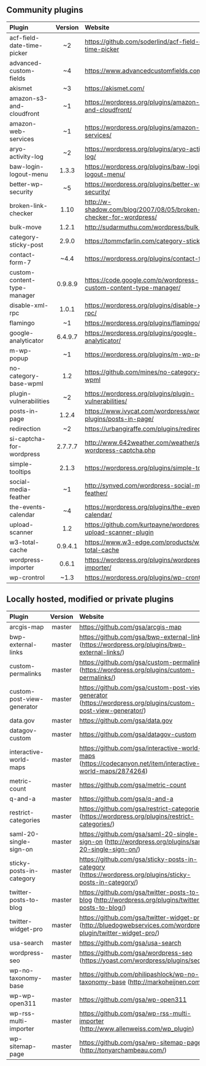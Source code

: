 ## Community plugins

| Plugin                        | Version       | Website  |
|:----------------------------- |:-------------:|:---------|
|acf-field-date-time-picker		|~2     		|https://github.com/soderlind/acf-field-date-time-picker|
|advanced-custom-fields		    |~4      		|https://www.advancedcustomfields.com/|
|akismet		                |~3      		|https://akismet.com/|
|amazon-s3-and-cloudfront		|~1      		|https://wordpress.org/plugins/amazon-s3-and-cloudfront/|
|amazon-web-services		    |~1      		|https://wordpress.org/plugins/amazon-web-services/|
|aryo-activity-log		        |~2      		|https://wordpress.org/plugins/aryo-activity-log/|
|baw-login-logout-menu		    |1.3.3   		|https://wordpress.org/plugins/baw-login-logout-menu/|
|better-wp-security		        |~5      		|https://wordpress.org/plugins/better-wp-security/|
|broken-link-checker		    |1.10    		|http://w-shadow.com/blog/2007/08/05/broken-link-checker-for-wordpress/|
|bulk-move		                |1.2.1   		|http://sudarmuthu.com/wordpress/bulk-move|
|category-sticky-post		    |2.9.0   		|https://tommcfarlin.com/category-sticky-post/|
|contact-form-7		            |~4.4    		|https://wordpress.org/plugins/contact-form-7/|
|custom-content-type-manager	|0.9.8.9 		|https://code.google.com/p/wordpress-custom-content-type-manager/|
|disable-xml-rpc		        |1.0.1   		|https://wordpress.org/plugins/disable-xml-rpc/|
|flamingo		                |~1      		|https://wordpress.org/plugins/flamingo/|
|google-analyticator		    |6.4.9.7 		|https://wordpress.org/plugins/google-analyticator/|
|m-wp-popup		                |~1      		|https://wordpress.org/plugins/m-wp-popup/|
|no-category-base-wpml		    |1.2     		|https://github.com/mines/no-category-base-wpml|
|plugin-vulnerabilities		    |~2      		|https://wordpress.org/plugins/plugin-vulnerabilities/|
|posts-in-page		            |1.2.4   		|https://www.ivycat.com/wordpress/wordpress-plugins/posts-in-page/|
|redirection		            |~2      		|https://urbangiraffe.com/plugins/redirection/|
|si-captcha-for-wordpress		|2.7.7.7 		|http://www.642weather.com/weather/scripts-wordpress-captcha.php|
|simple-tooltips		        |2.1.3   		|https://wordpress.org/plugins/simple-tooltips/|
|social-media-feather		    |~1      		|http://synved.com/wordpress-social-media-feather/|
|the-events-calendar		    |~4      		|https://wordpress.org/plugins/the-events-calendar/|
|upload-scanner		            |1.2     		|https://github.com/kurtpayne/wordpress-upload-scanner-plugin|
|w3-total-cache		            |0.9.4.1 		|https://www.w3-edge.com/products/w3-total-cache|
|wordpress-importer		        |0.6.1   		|https://wordpress.org/plugins/wordpress-importer/|
|wp-crontrol		            |~1.3    		|https://wordpress.org/plugins/wp-crontrol/|


## Locally hosted, modified or private plugins

| Plugin                    | Version   | Website  |
|:------------------------- |:---------:|:--------------------------------|
|arcgis-map		            |master  	|https://github.com/gsa/arcgis-map|
|bwp-external-links		    |master     |https://github.com/gsa/bwp-external-links		(https://wordpress.org/plugins/bwp-external-links/)|
|custom-permalinks		    |master     |https://github.com/gsa/custom-permalinks		(https://wordpress.org/plugins/custom-permalinks/)|
|custom-post-view-generator	|master     |https://github.com/gsa/custom-post-view-generator		(https://wordpress.org/plugins/custom-post-view-generator/)|
|data.gov                   |master     |https://github.com/gsa/data.gov
|datagov-custom		        |master  	|https://github.com/gsa/datagov-custom|
|interactive-world-maps		|master     |https://github.com/gsa/interactive-world-maps		(https://codecanyon.net/item/interactive-world-maps/2874264)|
|metric-count		        |master  	|https://github.com/gsa/metric-count|
|q-and-a		            |master  	|https://github.com/gsa/q-and-a|
|restrict-categories		|master     |https://github.com/gsa/restrict-categories		(https://wordpress.org/plugins/restrict-categories/)|
|saml-20-single-sign-on		|master     |https://github.com/gsa/saml-20-single-sign-on		(http://wordpress.org/plugins/saml-20-single-sign-on/)|
|sticky-posts-in-category	|master     |https://github.com/gsa/sticky-posts-in-category		(https://wordpress.org/plugins/sticky-posts-in-category/)|
|twitter-posts-to-blog		|master     |https://github.com/gsa/twitter-posts-to-blog		(http://wordpress.org/plugins/twitter-posts-to-blog/)|
|twitter-widget-pro		    |master     |https://github.com/gsa/twitter-widget-pro		(http://bluedogwebservices.com/wordpress-plugin/twitter-widget-pro/)|
|usa-search		            |master     |https://github.com/gsa/usa-search|
|wordpress-seo		        |master     |https://github.com/gsa/wordpress-seo		(https://yoast.com/wordpress/plugins/seo/)|
|wp-no-taxonomy-base		|master     |https://github.com/philipashlock/wp-no-taxonomy-base		(http://markoheijnen.com/)|
|wp-wp-open311		        |master     |https://github.com/gsa/wp-open311|
|wp-rss-multi-importer		|master     |https://github.com/gsa/wp-rss-multi-importer		(http://www.allenweiss.com/wp_plugin)|
|wp-sitemap-page		    |master     |https://github.com/gsa/wp-sitemap-page		(http://tonyarchambeau.com/)|